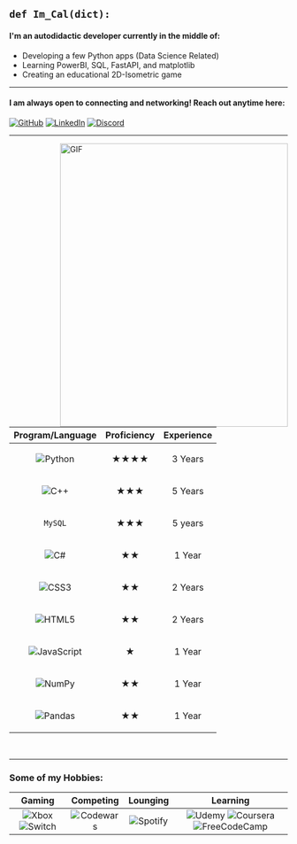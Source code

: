 ## <code>def Im_Cal(dict):</code> 


#### I'm an autodidactic developer currently in the middle of: 
- Developing a few Python apps (Data Science Related) 
- Learning PowerBI, SQL, FastAPI, and matplotlib
- Creating an educational 2D-Isometric game

<hr/>

#### I am always open to connecting and networking! Reach out anytime here: 
[![GitHub](https://img.shields.io/badge/github-%23121011.svg?style=for-the-badge&logo=github&logoColor=white)][1]
[![LinkedIn](https://img.shields.io/badge/linkedin-%230077B5.svg?style=for-the-badge&logo=linkedin&logoColor=white)][2]
[![Discord](https://img.shields.io/badge/%3CManCave%3E-%237289DA.svg?style=for-the-badge&logo=discord&logoColor=white)][4]


-------------

[1]: http://www.github.com/xxkohxx
[2]: https://www.linkedin.com/in/expCalvinKing
[4]: https://discord.com/channels/329876958508875777/674090671279308802/814614859299160135

<img align="right" alt="GIF" src="https://media1.giphy.com/media/qgQUggAC3Pfv687qPC/giphy.gif?cid=ecf05e471sv90ugammr3bmca7hqboonceetyzsdq8tu7kyl9&rid=giphy.gif&ct=g" width="412" height="512"/>


| Program/Language | Proficiency | Experience |
| :---: | :---: | :---: |
| ![Python](https://img.shields.io/badge/python-3670A0?style=for-the-badge&logo=python&logoColor=ffdd54) | <p align="center">&bigstar;&bigstar;&bigstar;&bigstar;</p> | 3 Years |
| ![C++](https://img.shields.io/badge/c++-%2300599C.svg?style=for-the-badge&logo=c%2B%2B&logoColor=white) | <p align="center">&bigstar;&bigstar;&bigstar;</p> | 5 Years |
| `MySQL` | <p align="center">&bigstar;&bigstar;&bigstar;</p> | 5 years | 
| ![C#](https://img.shields.io/badge/c%23-%23239120.svg?style=for-the-badge&logo=c-sharp&logoColor=white) | <p align="center">&bigstar;&bigstar;</p> | 1 Year |
| ![CSS3](https://img.shields.io/badge/css3-%231572B6.svg?style=for-the-badge&logo=css3&logoColor=white) | <p align="center">&bigstar;&bigstar;</p> | 2 Years | 
| ![HTML5](https://img.shields.io/badge/html5-%23E34F26.svg?style=for-the-badge&logo=html5&logoColor=white) | <p align="center">&bigstar;&bigstar;</p> | 2 Years |
| ![JavaScript](https://img.shields.io/badge/javascript-%23323330.svg?style=for-the-badge&logo=javascript&logoColor=%23F7DF1E) | <p align="center">&bigstar;</p> | 1 Year |
| ![NumPy](https://img.shields.io/badge/numpy-%23013243.svg?style=for-the-badge&logo=numpy&logoColor=white) | <p align="center">&bigstar;&bigstar;</p> | 1 Year |
| ![Pandas](https://img.shields.io/badge/pandas-%23150458.svg?style=for-the-badge&logo=pandas&logoColor=white) | <p align="center">&bigstar;&bigstar;</p> | 1 Year |

<br>
<hr NOSHADE="noshade"/>

### Some of my Hobbies:
| Gaming | Competing | Lounging | Learning |
| :---: | :---: | :---: | :---: |  
| ![Xbox](https://img.shields.io/badge/xbox-%23107C10.svg?style=for-the-badge&logo=xbox&logoColor=white) ![Switch](https://img.shields.io/badge/Switch-E60012?style=for-the-badge&logo=nintendo-switch&logoColor=white) | ![Codewars](https://img.shields.io/badge/Codewars-B1361E?style=for-the-badge&logo=codewars&logoColor=grey) | ![Spotify](https://img.shields.io/badge/Spotify-1ED760?style=for-the-badge&logo=spotify&logoColor=white) | ![Udemy](https://img.shields.io/badge/Udemy-A435F0?style=for-the-badge&logo=Udemy&logoColor=white) ![Coursera](https://img.shields.io/badge/Coursera-%230056D2.svg?style=for-the-badge&logo=Coursera&logoColor=white) ![FreeCodeCamp](https://img.shields.io/badge/Freecodecamp-%23123.svg?&style=for-the-badge&logo=freecodecamp&logoColor=green) |



<!---
xxkohxx/xxkohxx is a ✨ special ✨ repository because its `README.md` (this file) appears on your GitHub profile.
You can click the Preview link to take a look at your changes.
--->
